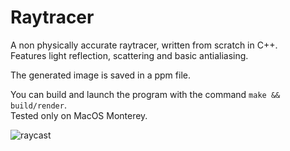 # Raytracer

A non physically accurate raytracer, written from scratch in C++.  
Features light reflection, scattering and basic antialiasing.

The generated image is saved in a ppm file.

You can build and launch the program with the command `make && build/render`.  
Tested only on MacOS Monterey.


![raycast](https://user-images.githubusercontent.com/30199608/179370618-ab99387b-7ea9-45b3-9aee-46a4ee434a47.png)

